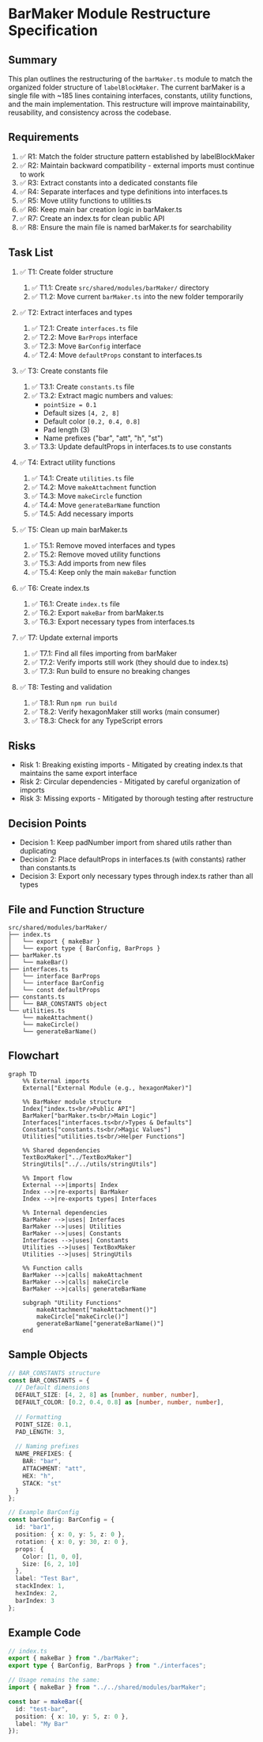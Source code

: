 # BarMaker Module Restructure Specification

## Summary

This plan outlines the restructuring of the `barMaker.ts` module to match the organized folder structure of `labelBlockMaker`. The current barMaker is a single file with ~185 lines containing interfaces, constants, utility functions, and the main implementation. This restructure will improve maintainability, reusability, and consistency across the codebase.

## Requirements

1. ✅ R1: Match the folder structure pattern established by labelBlockMaker
2. ✅ R2: Maintain backward compatibility - external imports must continue to work
3. ✅ R3: Extract constants into a dedicated constants file
4. ✅ R4: Separate interfaces and type definitions into interfaces.ts
5. ✅ R5: Move utility functions to utilities.ts
6. ✅ R6: Keep main bar creation logic in barMaker.ts
7. ✅ R7: Create an index.ts for clean public API
8. ✅ R8: Ensure the main file is named barMaker.ts for searchability

## Task List

1. ✅ T1: Create folder structure
   1. ✅ T1.1: Create `src/shared/modules/barMaker/` directory
   2. ✅ T1.2: Move current `barMaker.ts` into the new folder temporarily

2. ✅ T2: Extract interfaces and types
   1. ✅ T2.1: Create `interfaces.ts` file
   2. ✅ T2.2: Move `BarProps` interface
   3. ✅ T2.3: Move `BarConfig` interface
   4. ✅ T2.4: Move `defaultProps` constant to interfaces.ts

3. ✅ T3: Create constants file
   1. ✅ T3.1: Create `constants.ts` file
   2. ✅ T3.2: Extract magic numbers and values:
      - `pointSize = 0.1`
      - Default sizes `[4, 2, 8]`
      - Default color `[0.2, 0.4, 0.8]`
      - Pad length (3)
      - Name prefixes ("bar", "att", "h", "st")
   3. ✅ T3.3: Update defaultProps in interfaces.ts to use constants

4. ✅ T4: Extract utility functions
   1. ✅ T4.1: Create `utilities.ts` file
   2. ✅ T4.2: Move `makeAttachment` function
   3. ✅ T4.3: Move `makeCircle` function
   4. ✅ T4.4: Move `generateBarName` function
   5. ✅ T4.5: Add necessary imports

5. ✅ T5: Clean up main barMaker.ts
   1. ✅ T5.1: Remove moved interfaces and types
   2. ✅ T5.2: Remove moved utility functions
   3. ✅ T5.3: Add imports from new files
   4. ✅ T5.4: Keep only the main `makeBar` function

6. ✅ T6: Create index.ts
   1. ✅ T6.1: Create `index.ts` file
   2. ✅ T6.2: Export `makeBar` from barMaker.ts
   3. ✅ T6.3: Export necessary types from interfaces.ts

7. ✅ T7: Update external imports
   1. ✅ T7.1: Find all files importing from barMaker
   2. ✅ T7.2: Verify imports still work (they should due to index.ts)
   3. ✅ T7.3: Run build to ensure no breaking changes

8. ✅ T8: Testing and validation
   1. ✅ T8.1: Run `npm run build`
   2. ✅ T8.2: Verify hexagonMaker still works (main consumer)
   3. ✅ T8.3: Check for any TypeScript errors

## Risks

- Risk 1: Breaking existing imports - Mitigated by creating index.ts that maintains the same export interface
- Risk 2: Circular dependencies - Mitigated by careful organization of imports
- Risk 3: Missing exports - Mitigated by thorough testing after restructure

## Decision Points

- Decision 1: Keep padNumber import from shared utils rather than duplicating
- Decision 2: Place defaultProps in interfaces.ts (with constants) rather than constants.ts
- Decision 3: Export only necessary types through index.ts rather than all types

## File and Function Structure

```
src/shared/modules/barMaker/
├── index.ts
│   └── export { makeBar }
│   └── export type { BarConfig, BarProps }
├── barMaker.ts
│   └── makeBar()
├── interfaces.ts
│   └── interface BarProps
│   └── interface BarConfig
│   └── const defaultProps
├── constants.ts
│   └── BAR_CONSTANTS object
└── utilities.ts
    └── makeAttachment()
    └── makeCircle()
    └── generateBarName()
```

## Flowchart

```mermaid
graph TD
    %% External imports
    External["External Module (e.g., hexagonMaker)"]
    
    %% BarMaker module structure
    Index["index.ts<br/>Public API"]
    BarMaker["barMaker.ts<br/>Main Logic"]
    Interfaces["interfaces.ts<br/>Types & Defaults"]
    Constants["constants.ts<br/>Magic Values"]
    Utilities["utilities.ts<br/>Helper Functions"]
    
    %% Shared dependencies
    TextBoxMaker["../TextBoxMaker"]
    StringUtils["../../utils/stringUtils"]
    
    %% Import flow
    External -->|imports| Index
    Index -->|re-exports| BarMaker
    Index -->|re-exports types| Interfaces
    
    %% Internal dependencies
    BarMaker -->|uses| Interfaces
    BarMaker -->|uses| Utilities
    BarMaker -->|uses| Constants
    Interfaces -->|uses| Constants
    Utilities -->|uses| TextBoxMaker
    Utilities -->|uses| StringUtils
    
    %% Function calls
    BarMaker -->|calls| makeAttachment
    BarMaker -->|calls| makeCircle
    BarMaker -->|calls| generateBarName
    
    subgraph "Utility Functions"
        makeAttachment["makeAttachment()"]
        makeCircle["makeCircle()"]
        generateBarName["generateBarName()"]
    end
```

## Sample Objects

```typescript
// BAR_CONSTANTS structure
const BAR_CONSTANTS = {
  // Default dimensions
  DEFAULT_SIZE: [4, 2, 8] as [number, number, number],
  DEFAULT_COLOR: [0.2, 0.4, 0.8] as [number, number, number],
  
  // Formatting
  POINT_SIZE: 0.1,
  PAD_LENGTH: 3,
  
  // Naming prefixes
  NAME_PREFIXES: {
    BAR: "bar",
    ATTACHMENT: "att",
    HEX: "h",
    STACK: "st"
  }
};

// Example BarConfig
const barConfig: BarConfig = {
  id: "bar1",
  position: { x: 0, y: 5, z: 0 },
  rotation: { x: 0, y: 30, z: 0 },
  props: {
    Color: [1, 0, 0],
    Size: [6, 2, 10]
  },
  label: "Test Bar",
  stackIndex: 1,
  hexIndex: 2,
  barIndex: 3
};
```

## Example Code

```typescript
// index.ts
export { makeBar } from "./barMaker";
export type { BarConfig, BarProps } from "./interfaces";

// Usage remains the same:
import { makeBar } from "../../shared/modules/barMaker";

const bar = makeBar({
  id: "test-bar",
  position: { x: 10, y: 5, z: 0 },
  label: "My Bar"
});
```